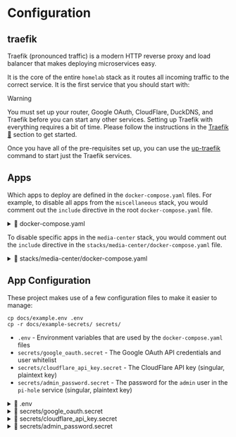 # Configuration

## traefik

Traefik (pronounced traffic) is a modern HTTP reverse proxy and load balancer that
makes deploying microservices easy.

It is the core of the entire `homelab` stack as it routes all incoming traffic to the
correct service. It is the first service that you should start with:

> [!WARNING]
>
> You must set up your router, Google OAuth, CloudFlare, DuckDNS, and Traefik
> before you can start any other services. Setting up Traefik with everything
> requires a bit of time. Please follow the instructions in the
> [Traefik 🚦](traefik.md) section to get started.
>
> Once you have all of the pre-requisites set up, you can use the
> [up-traefik](cli.md#up-traefik) command to start just the Traefik services.

## Apps

Which apps to deploy are defined in the `docker-compose.yaml` files. For example,
to disable all apps from the `miscellaneous` stack, you would comment out the `include` directive
in the root `docker-compose.yaml` file.

<details><summary>📄 docker-compose.yaml</summary>
<p>

```yaml
--8<-- "docker-compose.yaml"
```

</p>
</details>

To disable specific apps in the `media-center` stack, you would comment out the `include` directive
in the `stacks/media-center/docker-compose.yaml` file.

<details><summary>📄 stacks/media-center/docker-compose.yaml</summary>
<p>

```yaml
--8<-- "stacks/media-center/docker-compose.yaml"
```

</p>
</details>

## App Configuration

These project makes use of a few configuration files to make it easier to manage:

```shell
cp docs/example.env .env
cp -r docs/example-secrets/ secrets/
```

-   `.env` - Environment variables that are used by the `docker-compose.yaml` files
-   `secrets/google_oauth.secret` - The Google OAuth API credentials and user whitelist
-   `secrets/cloudflare_api_key.secret` - The CloudFlare API key (singular, plaintext key)
-   `secrets/admin_password.secret` - The password for the `admin` user in the `pi-hole` service (singular, plaintext key)

<details><summary>📄 .env</summary>
<p>

```shell
--8<-- "docs/example.env"
```

</p>
</details>

<details><summary>📄 secrets/google_oauth.secret</summary>
<p>

```shell
--8<-- "docs/example-secrets/google_oauth.secret"
```

</p>

</details>

<details><summary>📄 secrets/cloudflare_api_key.secret</summary>
<p>

```shell
--8<-- "docs/example-secrets/cloudflare_api_key.secret"
```

</p>
</details>

<details><summary>📄 secrets/admin_password.secret</summary>
<p>

```shell
--8<-- "docs/example-secrets/admin_password.secret"
```

</p>
</details>
